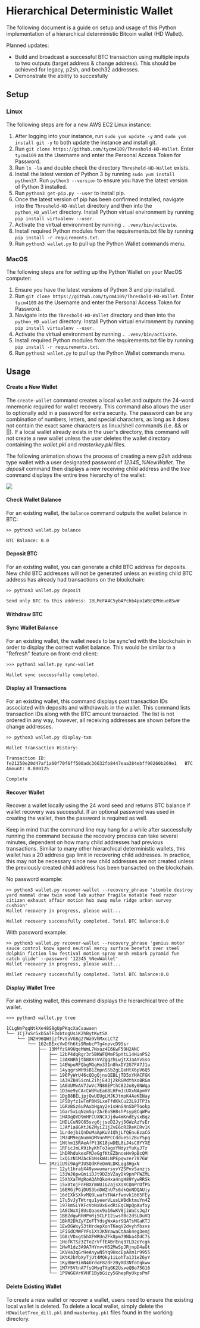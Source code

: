 # Hierarchical Deterministic Wallet

The following document is a guide on setup and usage of this Python implementation of a hierarchical deterministic Bitcoin wallet (HD Wallet). 

Planned updates:

* Build and broadcast a successful BTC transaction using multiple inputs to two outputs (target address & change address). This should be achieved for legacy, p2sh, and bech32 addresses. 
* Demonstrate the ability to succesfully 


## Setup

### Linux

The following steps are for a new AWS EC2 Linux instance:

1) After logging into your instance, run `sudo yum update -y` and `sudo yum install git -y` to both update the instance and install git. 
2) Run `git clone https://github.com/tycm4109/Threshold-HD-Wallet`. Enter `tycm4109` as the Username and enter the Personal Access Token for Password. 
3) Run `ls -la` and double check the directory `Threshold-HD-Wallet` exists. 
4) Install the latest version of Python 3 by running `sudo yum install python37`. Run `python3 --version` to ensure you have the latest version of Python 3 installed. 
5) Run `python3 get-pip.py --user` to install pip. 
6) Once the latest version of pip has been confirmed installed, navigate into the `Threshold-HD-Wallet` directory and then into the `python_HD_wallet` directory. Install Python virtual environment by running `pip install virtualenv --user`.
7) Activate the virtual environment by running `. .venv/bin/activate`.
8) Install required Python modules from the requirements.txt file by running `pip install -r requirements.txt`.
9) Run `python3 wallet.py` to pull up the Python Wallet commands menu. 

### MacOS

The following steps are for setting up the Python Wallet on your MacOS computer:

1) Ensure you have the latest versions of Python 3 and pip installed. 
2) Run `git clone https://github.com/tycm4109/Threshold-HD-Wallet`. Enter `tycm4109` as the Username and enter the Personal Access Token for Password.
3) Navigate into the `Threshold-HD-Wallet` directory and then into the `python_HD_wallet` directory. Install Python virtual environment by running `pip install virtualenv --user`.
7) Activate the virtual environment by running `. .venv/bin/activate`.
8) Install required Python modules from the requirements.txt file by running `pip install -r requirements.txt`.
9) Run `python3 wallet.py` to pull up the Python Wallet commands menu. 


## Usage

#### Create a New Wallet

The `create-wallet` command creates a local wallet and outputs the 24-word mnemonic required for wallet recovery. This command also allows the user to optionally add in a password for extra security. The password can be any combination of numbers, letters, and special characters, as long as it does not contain the exact same characters as linux/shell commands (i.e. && or ||). If a local wallet already exists in the user's directory, this command will not create a new wallet unless the user deletes the wallet directory containing the *wallet.pkl* and *masterkey.pkl* files. 

The following animation shows the process of creating a new p2sh address type wallet with a user designated password of *12345_%NewWallet*. The *deposit* command then displays a new receiving child address and the *tree* command displays the entire tree hierarchy of the wallet:

![](https://github.com/tycm4109/Threshold-HD-Wallet/blob/main/Readme%20GIFs/create_wallet.gif)


#### Check Wallet Balance

For an existing wallet, the `balance` command outputs the wallet balance in BTC:

```
>> python3 wallet.py balance

BTC Balance: 0.0
```

#### Deposit BTC

For an existing wallet, you can generate a child BTC address for deposits. New child BTC addresses will not be generated unless an existing child BTC address has already had transactions on the blockchain:

```
>> python3 wallet.py deposit

Send only BTC to this address: 18LMcFA4C5ybAPchb4po1W8cQPHeue8SwW
```

#### Withdraw BTC

#### Sync Wallet Balance

For an existing wallet, the wallet needs to be sync'ed with the blockchain in order to display the correct wallet balance. This would be similar to a "Refresh" feature on front-end client:

```
>>> python3 wallet.py sync-wallet

Wallet sync successfully completed.
```

#### Display all Transactions

For an existing wallet, this command displays past transaction IDs associated with deposits and withdrawals in the wallet. This command lists transaction IDs along with the BTC amount transacted. The list is not ordered in any way, however, all receiving addresses are shown before the change addresses. 

```
>> python3 wallet.py display-txn

Wallet Transaction History:

Transaction ID: fe21250e20d47af1a60f70f6ff500adc36632fb8447eaa384ebff90260b269e1   BTC Amount: 0.000125
 
Complete
```

#### Recover Wallet

Recover a wallet locally using the 24 word seed and returns BTC balance if wallet recovery was successful. If an optional password was used in creating the wallet, then the password is required as well. 

Keep in mind that the command line may hang for a while after successfully running the command because the recovery process can take several minutes, dependent on how many child addresses had previous transactions. Similar to many other hierarchical deterministic wallets, this wallet has a 20 address gap limit in recovering child addresses. In practice, this may not be necessary since new child addresses are not created unless the previously created child address has been transacted on the blockchain. 

No password example:

```
>> python3 wallet.py recover-wallet --recovery_phrase 'stumble destroy yard mammal draw twin wood lab author fragile notable feed razor citizen exhaust affair motion hub swap mule ridge urban survey cushion'
Wallet recovery in progress, please wait... 

Wallet recovery successfully completed. Total BTC balance:0.0
```

With password example:

```
>> python3 wallet.py recover-wallet --recovery_phrase 'genius motor sauce control know spend neutral mercy surface benefit over steel dolphin fiction law festival motion spray mesh embark pyramid fun catch glide' --password '12345_%NewWallet'
Wallet recovery in progress, please wait... 

Wallet recovery successfully completed. Total BTC balance:0.0
```

#### Display Wallet Tree

For an existing wallet, this command displays the hierarchical tree of the wallet.

```
>>> python3 wallet.py tree 

1CLgNnPqqNtkXe48S8gUpPKqcXaCsawaen
└── 1Cj7uSr5xb5aTF3sbtogUsiK2hBytKwtSX
    └── 1NZH96QW3jzfFvSuVGBg27Wa9VhMxcLCTZ
        └── 162cBExcVwDfh6ts9RmbcPTg4npvcD9Ssr
            ├── 13Mffz9A9UqehWmL7Nxaz4E6KwF59H2ANC
            │   ├── 12bP4dqRgr3r5BKWFQMmFSpYtL14HinPS2
            │   ├── 13AKNRhjtbB8XsVVZggzhLwjtXJaAYvSso
            │   ├── 14EWpuRFQbgMGgHo331n8hxDY2G7FA7J1u
            │   ├── 14yqgrsWH9sB1ZmpnSSb2gLQeHtX6pV6Q5
            │   ├── 196PyWrU46cQDgQjnsQEBLjTD5xYHACFGK
            │   ├── 1A3HZB45icnLZihjE43j2kRGMdthXoBRGm
            │   ├── 1A6UUMvAV7JwVc7N86EPthC82Jo8y6NWqa
            │   ├── 1D3me9yCAcCWdRuEa68LHFmJcUXxNApmVY
            │   ├── 1DgB8BELjpjQwUEUgLMJKJtmpK4AeKENay
            │   ├── 1FSDyfz1wTmPBNSLxeTfdKkCu22L9JTP3s
            │   ├── 1GRVBSz6uPAxbHgay2e1sHnS4nSbPTookp
            │   ├── 1Gar5xLqNzmSqrZArEoSH8shPsyp8CqWPw
            │   ├── 1HADqQVD9mHFCUXNCXJjdw4mKndEysxBqz
            │   ├── 1HDLCuN9C65svg6jjsoD2Jyj5GWzAzYsEr
            │   ├── 1JAf1a8GKtJ6ZMyiZ1jZvE6cRZReKCRv1K
            │   ├── 1LrdejbiQnDuMaApKuV1QhjLfQEnuEzaCG
            │   ├── 1M74M9egNummDMVunMPCCddue5i2BuY5pq
            │   ├── 1Nthm1SRAeAfPt1K18jwDEL8iJ4sC8YYXE
            │   ├── 1RFicJmLK9ihyKhTo3agxYNdyzYuKyJ7z
            │   ├── 1hDRhdukexFMJeGgfKtEZbnceHv9pBcQM
            │   └── 1xQizN1MZAcEbNskW4LNPEpqwzer7876W
            └── 1MziiU9i9AgPJUSQdKFeQmNLDKLqg3HgxN
                ├── 12yt1hrabX49ywwumarsyvYZSPnv5anzjs
                ├── 13iWJ6pwGmiiDJt9DZbVZayDk9pnPFWZML
                ├── 15XhXaTWgRoAQAhQkoHxa4ngH89YywRRSk
                ├── 15x8tojFnFBXrmWU1G2ajsXsXCQmPrDfPG
                ├── 16ERGjPGjDUS3bnDWZnU7s6dkQnNDQAUjy
                ├── 16dEXkSXkvMQ9LwafsTNArfwovk1665FEy
                ├── 17u5vJyTWtrqu1yeerVLusLW8dktmuYn4Z
                ├── 197kmSLYKFcVoNxUx6xdRiEqCWpQpAufxy
                ├── 1A6CWxXj8UcQaaex9a16wKV8jiWaCsJqJr
                ├── 1BBZdgwRhHPmRjSCLF12iwsfBc2dSLDuVQ
                ├── 1BkR2DhZyYZeFTYdsgWxAsrSQATsMGaKTJ
                ├── 1EwDGWxyS3tHrdepXonTKeqV2dvyhfbsvs
                ├── 1FiSdCMWFYFsiXYJKNYawaCtAak4eg3emj
                ├── 1G8cVDxgtbhXFWRUnZFk8pm79Nba4DdC7s
                ├── 1HofKTSz3ZTeZrVffEABrEnq37LD2eYcgk
                ├── 1HwR1dz3A9A7HYnvvH52MwSpJRjnpD4aGt
                ├── 1KVHa3qGrHeAnywN5Yq9HxcEpAXm1r9955
                ├── 1KtKJbYbXyTjUt4MQky1iLohTa131eZ6yY
                ├── 1KyBNe9imN4UrdoF8ZdFzByXD3Nfotqkww
                ├── 1M7Y5VtnA7fsGMyqTXqGK2UsveQBo75G16
                └── 1P9WGGVrKVHF1BybGizy5GhepRyUkpsPmF
```


#### Delete Existing Wallet

To create a new wallet or recover a wallet, users need to ensure the existing local wallet is deleted. To delete a local wallet, simply delete the `HDWalletTree_dill.pkl` and `masterkey.pkl` files found in the working directory. 




